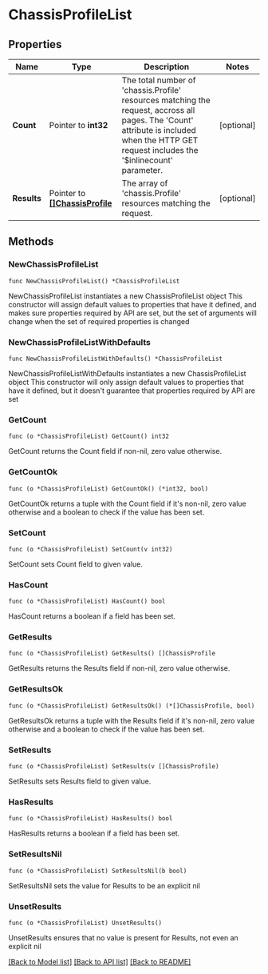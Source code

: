 # ChassisProfileList

## Properties

Name | Type | Description | Notes
------------ | ------------- | ------------- | -------------
**Count** | Pointer to **int32** | The total number of &#39;chassis.Profile&#39; resources matching the request, accross all pages. The &#39;Count&#39; attribute is included when the HTTP GET request includes the &#39;$inlinecount&#39; parameter. | [optional] 
**Results** | Pointer to [**[]ChassisProfile**](ChassisProfile.md) | The array of &#39;chassis.Profile&#39; resources matching the request. | [optional] 

## Methods

### NewChassisProfileList

`func NewChassisProfileList() *ChassisProfileList`

NewChassisProfileList instantiates a new ChassisProfileList object
This constructor will assign default values to properties that have it defined,
and makes sure properties required by API are set, but the set of arguments
will change when the set of required properties is changed

### NewChassisProfileListWithDefaults

`func NewChassisProfileListWithDefaults() *ChassisProfileList`

NewChassisProfileListWithDefaults instantiates a new ChassisProfileList object
This constructor will only assign default values to properties that have it defined,
but it doesn't guarantee that properties required by API are set

### GetCount

`func (o *ChassisProfileList) GetCount() int32`

GetCount returns the Count field if non-nil, zero value otherwise.

### GetCountOk

`func (o *ChassisProfileList) GetCountOk() (*int32, bool)`

GetCountOk returns a tuple with the Count field if it's non-nil, zero value otherwise
and a boolean to check if the value has been set.

### SetCount

`func (o *ChassisProfileList) SetCount(v int32)`

SetCount sets Count field to given value.

### HasCount

`func (o *ChassisProfileList) HasCount() bool`

HasCount returns a boolean if a field has been set.

### GetResults

`func (o *ChassisProfileList) GetResults() []ChassisProfile`

GetResults returns the Results field if non-nil, zero value otherwise.

### GetResultsOk

`func (o *ChassisProfileList) GetResultsOk() (*[]ChassisProfile, bool)`

GetResultsOk returns a tuple with the Results field if it's non-nil, zero value otherwise
and a boolean to check if the value has been set.

### SetResults

`func (o *ChassisProfileList) SetResults(v []ChassisProfile)`

SetResults sets Results field to given value.

### HasResults

`func (o *ChassisProfileList) HasResults() bool`

HasResults returns a boolean if a field has been set.

### SetResultsNil

`func (o *ChassisProfileList) SetResultsNil(b bool)`

 SetResultsNil sets the value for Results to be an explicit nil

### UnsetResults
`func (o *ChassisProfileList) UnsetResults()`

UnsetResults ensures that no value is present for Results, not even an explicit nil

[[Back to Model list]](../README.md#documentation-for-models) [[Back to API list]](../README.md#documentation-for-api-endpoints) [[Back to README]](../README.md)


